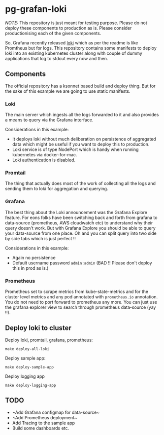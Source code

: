 # pg-grafan-loki

*NOTE:* This repository is just meant for testing purpose. Please do not deploy these components to production as is. Please consider productionising each of the given components.

So, Grafana recently released [loki](https://github.com/grafana/loki) which as per the readme is like Promtheus but for logs. This repository contains some manifests to deploy loki into an existing kubernetes cluster along with couple of dummy applications that log to stdout every now and then.

## Components

The official repository has a ksonnet based build and deploy thing. But for the sake of this example we are going to use static manifests.

### Loki

The main server which ingests all the logs forwarded to it and also provides a means to query via the Grafana interface. 

Considerations in this example:

- It deploys loki without much deliberation on persistence of aggregated data which might be useful if you want to deploy this to production.
- Loki service is of type NodePort which is handy when running kubernetes via docker-for-mac.
- Loki authentication is disabled.

### Promtail

The thing that actually does most of the work of collecting all the logs and sending them to loki for aggregation and querying.

### Grafana

The best thing about the Loki announcement was the Grafana Explore feature. For eons folks have been switching back and forth from grafana to data-source (prometheus, AWS cloudwatch etc) to understand why their query doesn't work. But with Grafana Explore you should be able to query your data-source from one place. Oh and you can split query into two side by side tabs which is just perfect !!


Considerations in this example:

- Again no persistence
- Default username password `admin:admin` (BAD !! Please don't deploy this in prod as is.)

### Prometheus

Prometheus set to scrape metrics from kube-state-metrics and for the cluster level metrics and any pod annotated with `prometheus.io` annotation. You do not need to port forward to prometheus any more. You can just use the grafana explorer view to search through prometheus data-source (yay !!).

## Deploy loki to cluster

Deploy loki, promtail, grafana, prometheus:
```
make deploy-all-loki
```

Deploy sample app:
```
make deploy-sample-app
```

Deploy logging app
```
make deploy-logging-app
```


## TODO

- ~Add Grafana configmap for data-source~
- ~Add Prometheus deployment~
- Add Tracing to the sample app
- Build some dashboards etc.



